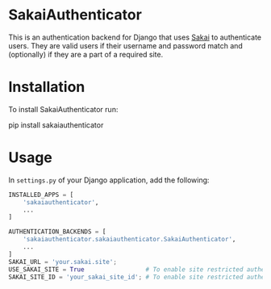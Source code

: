 # SakaiAuthenticator

This is an authentication backend for Django that uses
[Sakai](https://sakaiproject.org/) to authenticate users. They are valid users
if their username and password match and (optionally) if they are a part of a
required site.

# Installation

To install SakaiAuthenticator run:

   pip install sakaiauthenticator

# Usage

In `settings.py` of your Django application, add the following:

```python
INSTALLED_APPS = [
    'sakaiauthenticator',
    ...
]

AUTHENTICATION_BACKENDS = [
    'sakaiauthenticator.sakaiauthenticator.SakaiAuthenticator',
    ...
]
SAKAI_URL = 'your.sakai.site';
USE_SAKAI_SITE = True                 # To enable site restricted authentication
SAKAI_SITE_ID = 'your_sakai_site_id'; # To enable site restricted authentication
```
